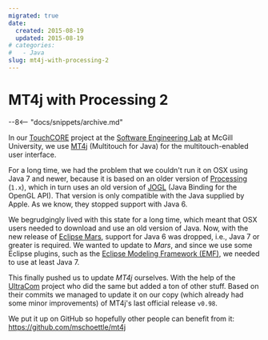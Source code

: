 ```yaml
---
migrated: true
date:
  created: 2015-08-19
  updated: 2015-08-19
# categories:
#   - Java
slug: mt4j-with-processing-2
---
```

# MT4j with Processing 2

--8<-- "docs/snippets/archive.md"

In our [TouchCORE](https://djeminy.github.io/touchcore/) project at the [Software Engineering Lab](https://www.cs.mcgill.ca/~joerg/SEL/SEL_Home.html) at McGill University, we use [MT4j](https://www.mt4j.org) (Multitouch for Java) for the multitouch-enabled user interface.

For a long time, we had the problem that we couldn't run it on OSX using Java 7 and newer, because it is based on an older version of [Processing](https://processing.org) (`1.x`), which in turn uses an old version of [JOGL](https://jogamp.org/jogl/www/) (Java Binding for the OpenGL API).
That version is only compatible with the Java supplied by Apple.
As we know, they stopped support with Java 6.

We begrudgingly lived with this state for a long time, which meant that OSX users needed to download and use an old version of Java.
Now, with the new release of [Eclipse Mars](https://eclipse.org/), support for Java 6 was dropped, i.e., Java 7 or greater is required.
We wanted to update to _Mars_, and since we use some Eclipse plugins, such as the [Eclipse Modeling Framework (EMF)](https://eclipse.org/modeling/emf), we needed to use at least Java 7.

This finally pushed us to update _MT4j_ ourselves.
With the help of the [UltraCom](https://github.com/lodsb/UltraCom/tree/proc2) project who did the same but added a ton of other stuff.
Based on their commits we managed to update it on our copy (which already had some minor improvements) of MT4j's last official release `v0.98`.

We put it up on GitHub so hopefully other people can benefit from it: https://github.com/mschoettle/mt4j
